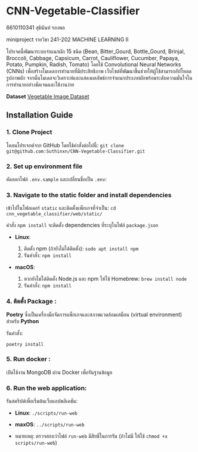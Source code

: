 # CNN-Vegetable-Classifier


6610110341 สุธินันท์ รองพล

miniproject รายวิชา 241-202 MACHINE LEARNING II

โปรเจคนี้พัฒนาระบบจำแนกผัก 15 ชนิด (Bean, Bitter_Gourd, Bottle_Gourd, Brinjal, Broccoli, Cabbage, Capsicum, Carrot, Cauliflower, Cucumber, Papaya, Potato, Pumpkin, Radish, Tomato) โดยใช้ Convolutional Neural Networks (CNNs) เพื่อสร้างโมเดลการทำนายที่มีประสิทธิภาพ เว็บไซต์ที่พัฒนาขึ้นช่วยให้ผู้ใช้สามารถอัปโหลดรูปภาพผัก จากนั้นโมเดลจะวิเคราะห์และแสดงผลลัพธ์การจำแนกประเภทผักพร้อมระดับความมั่นใจในการทำนายอย่างชัดเจนและใช้งานง่าย


**Dataset**
[Vegetable Image Dataset](https://www.kaggle.com/datasets/misrakahmed/vegetable-image-dataset)

## Installation Guide

 ### 1. Clone Project
โคลนโปรเจกต์จาก GitHub โดยใช้คำสั่งต่อไปนี้:
 `git clone git@github.com:Suthinxn/CNN-Vegetable-Classifier.git`
 
### 2. Set up environment file 
คัดลอกไฟล์ `.env.sample` และเปลี่ยนชื่อเป็น `.env`:

 ### 3. Navigate to the static folder and install dependencies 
 เข้าไปในโฟลเดอร์ `static` และติดตั้งแพ็กเกจที่จำเป็น:
 `cd cnn_vegetable_classifier/web/static/` 
 
คำสั่ง `npm install` จะติดตั้ง dependencies ที่ระบุในไฟล์ `package.json`
- **Linux**: 
	1. ติดตั้ง npm (ถ้ายังไม่ได้ติดตั้ง): 
`sudo apt install npm`
	2. รันคำสั่ง:
	`npm install`
	
- **macOS**:
	1. หากยังไม่ได้ติดตั้ง Node.js และ npm ให้ใช้ Homebrew:
`brew install node`
	2. รันคำสั่ง:
`npm install`


 ### 4. ติดตั้ง Package :
**Poetry** ซึ่งเป็นเครื่องมือจัดการแพ็กเกจและสภาพแวดล้อมเสมือน (virtual environment) สำหรับ **Python**

รันคำสั่ง:

`poetry install`

 ### 5. Run docker :
เปิดใช้งาน MongoDB ผ่าน Docker เพื่อรันฐานข้อมูล

 ### 6. Run the web application:
รันสคริปต์เพื่อเริ่มต้นเว็บแอปพลิเคชัน:
- **Linux**:
 `./scripts/run-web`

- **maxOS**:
 `../scripts/run-web`  
 
 - หมายเหตุ: ตรวจสอบว่าไฟล์ `run-web` มีสิทธิ์ในการรัน (ถ้าไม่มี ให้ใช้ `chmod +x scripts/run-web`) 
